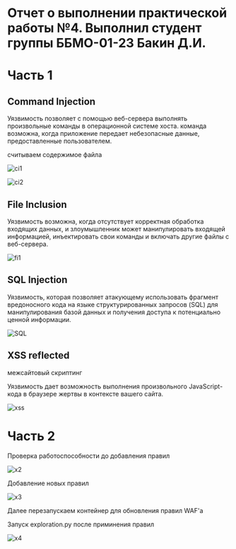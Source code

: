 # Отчет о выполнении практической работы №4. Выполнил студент группы ББМО-01-23 Бакин Д.И.
# Часть 1
## Command Injection
Уязвимость позволяет с помощью веб-сервера выполнять произвольные команды в операционной системе хоста.
команда возможна, когда приложение передает небезопасные данные, предоставленные пользователем.

считываем содержимое файла

![ci1](https://github.com/xoz0r/Protected-Inform-Tech/assets/145142526/7493a5af-e4c0-4d86-b529-2607e8e8aff7)

![ci2](https://github.com/xoz0r/Protected-Inform-Tech/assets/145142526/cd676b93-c834-48dd-86c0-6e662b2163d5)

## File Inclusion
Уязвимость возможна, когда отсутствует корректная обработка входящих данных, и злоумышленник может манипулировать входящей информацией, инъектировать свои команды и включать другие файлы с веб-сервера.

![fi1](https://github.com/xoz0r/Protected-Inform-Tech/assets/145142526/63ff4e0b-4899-476d-91df-61d56961d1e8)

## SQL Injection
Уязвимость, которая позволяет атакующему использовать фрагмент вредоносного кода на языке структурированных запросов (SQL) для манипулирования базой данных и получения доступа к потенциально ценной информации.

![SQL](https://github.com/xoz0r/Protected-Inform-Tech/assets/145142526/ffd10329-06fd-4230-b539-87c5e0b6269f)

## XSS reflected

межсайтовый скриптинг

Уязвимость дает возможность выполнения произвольного JavaScript-кода в браузере жертвы в контексте вашего сайта.

![xss](https://github.com/xoz0r/Protected-Inform-Tech/assets/145142526/ac0c459f-868d-46f0-b5c9-0321b482d2f2)

# Часть 2

Проверка работоспособности до добавления правил

![x2](https://github.com/xoz0r/Protected-Inform-Tech/assets/145142526/e510945c-1440-4985-a2cf-d60ea3c76583)

Добавление новых правил


![x3](https://github.com/xoz0r/Protected-Inform-Tech/assets/145142526/5d8eb767-8197-4073-a9a5-0fccd23f655f)

Далее перезапускаем контейнер для обновления правил WAF'a

Запуск exploration.py после приминения правил

![x4](https://github.com/xoz0r/Protected-Inform-Tech/assets/145142526/9fa5b72d-a998-4991-95f3-ecfbe8f91a62)


